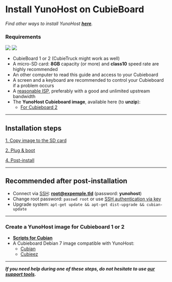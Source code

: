 # Install YunoHost on CubieBoard

*Find other ways to install YunoHost **[here](/install)**.*

### Requirements

<img src="https://yunohost.org/images/cubieboard2.png">
<img src="https://yunohost.org/images/micro-sd-card.jpg">

* CubieBoard 1 or 2 (CubieTruck might work as well)
* A micro-SD card: **8GB** capacity (or more) and **class10** speed rate are highly recommended
* An other computer to read this guide and access to your Cubieboard
* A screen and a keyboard are recommended to control your Cubieboard if a problem occurs
* A [reasonable ISP](/isp), preferably with a good and unlimited upstream bandwidth
* The **YunoHost Cubieboard image**, available here (to **unzip**):
  * [For Cubieboard 2](http://build.yunohost.org/yunohost-cubieboard-a20-2014-10-14.img.zip)

---

## Installation steps

<a class="btn btn-lg btn-default" href="/copy_image">1. Copy image to the SD card</a>

<a class="btn btn-lg btn-default" href="/plug_and_boot">2. Plug & boot</a>

<a class="btn btn-lg btn-default" href="/postinstall">4. Post-install</a>

---

## Recommended after post-installation

* Connect via [SSH](ssh): **root@expemple.tld** (password: **yunohost**)
* Change root password: `passwd root` or use [SSH authentication via key](security)
* Upgrade system: `apt-get update && apt-get dist-upgrade && cubian-update`

---

### Create a YunoHost image for Cubieboard 1 or 2
* **[Scripts for Cubian](https://github.com/M5oul/Yunocubian)**
* A Cubieboard Debian 7 image compatible with YunoHost:
    * [Cubian](http://cubian.org/)
    * [Cubieez](http://www.cubieforums.com/index.php?topic=442.0)

---

***If you need help during one of these steps, do not hesitate to use [our support tools](/support).***